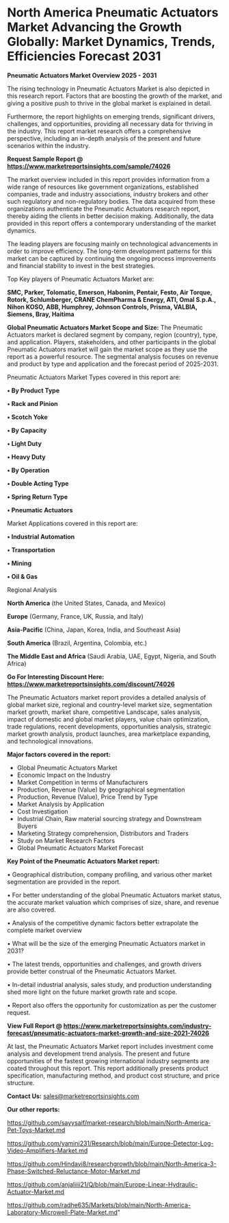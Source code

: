 # North America Pneumatic Actuators Market Advancing the Growth Globally: Market Dynamics, Trends, Efficiencies Forecast 2031

<Strong> Pneumatic Actuators Market Overview 2025 - 2031</strong>

The rising technology in Pneumatic Actuators Market is also depicted in this research report. Factors that are boosting the growth of the market, and giving a positive push to thrive in the global market is explained in detail.

Furthermore, the report highlights on emerging trends, significant drivers, challenges, and opportunities, providing all necessary data for thriving in the industry. This report market research offers a comprehensive perspective, including an in-depth analysis of the present and future scenarios within the industry.

<strong>Request Sample Report @ <a href=https://www.marketreportsinsights.com/sample/74026>https://www.marketreportsinsights.com/sample/74026</a></strong>

The market overview included in this report provides information from a wide range of resources like government organizations, established companies, trade and industry associations, industry brokers and other such regulatory and non-regulatory bodies. The data acquired from these organizations authenticate the Pneumatic Actuators research report, thereby aiding the clients in better decision making. Additionally, the data provided in this report offers a contemporary understanding of the market dynamics.

The leading players are focusing mainly on technological advancements in order to improve efficiency. The long-term development patterns for this market can be captured by continuing the ongoing process improvements and financial stability to invest in the best strategies.

Top Key players of Pneumatic Actuators Market are:

<strong>SMC, Parker, Tolomatic, Emerson, Habonim, Pentair, Festo, Air Torque, Rotork, Schlumberger, CRANE ChemPharma & Energy, ATI, Omal S.p.A., Nihon KOSO, ABB, Humphrey, Johnson Controls, Prisma, VALBIA, Siemens, Bray, Haitima</strong>

<strong><b>Global Pneumatic Actuators Market Scope and Size:</b></strong>
The Pneumatic Actuators market is declared segment by company, region (country), type, and application. Players, stakeholders, and other participants in the global Pneumatic Actuators market will gain the market scope as they use the report as a powerful resource. The segmental analysis focuses on revenue and product by type and application and the forecast period of 2025-2031.

Pneumatic Actuators Market Types covered in this report are:

<strong>• By Product Type

• Rack and Pinion

• Scotch Yoke

• By Capacity

• Light Duty

• Heavy Duty

• By Operation

• Double Acting Type

• Spring Return Type

• Pneumatic Actuators</strong>

Market Applications covered in this report are:

<strong>• Industrial Automation

• Transportation

• Mining

• Oil & Gas</strong> 

Regional Analysis

<strong>North America</strong> (the United States, Canada, and Mexico)

<strong>Europe</strong> (Germany, France, UK, Russia, and Italy)

<strong>Asia-Pacific</strong> (China, Japan, Korea, India, and Southeast Asia)

<strong>South America</strong> (Brazil, Argentina, Colombia, etc.)

<strong>The Middle East and Africa</strong> (Saudi Arabia, UAE, Egypt, Nigeria, and South Africa)

<strong>Go For Interesting Discount Here: <a href=https://www.marketreportsinsights.com/discount/74026>https://www.marketreportsinsights.com/discount/74026</a></strong>

The Pneumatic Actuators market report provides a detailed analysis of global market size, regional and country-level market size, segmentation market growth, market share, competitive Landscape, sales analysis, impact of domestic and global market players, value chain optimization, trade regulations, recent developments, opportunities analysis, strategic market growth analysis, product launches, area marketplace expanding, and technological innovations.

<strong><b>Major factors covered in the report:</b></strong>
<ul>
  <li>Global Pneumatic Actuators Market </li>
  <li>Economic Impact on the Industry</li>
  <li>Market Competition in terms of Manufacturers</li>
  <li>Production, Revenue (Value) by geographical segmentation</li>
  <li>Production, Revenue (Value), Price Trend by Type</li>
  <li>Market Analysis by Application</li>
  <li>Cost Investigation</li>
  <li>Industrial Chain, Raw material sourcing strategy and Downstream Buyers</li>
  <li>Marketing Strategy comprehension, Distributors and Traders</li>
  <li>Study on Market Research Factors</li>
  <li>Global Pneumatic Actuators Market Forecast</li>
</ul>

<strong><b>Key Point of the Pneumatic Actuators Market report:</b></strong>

• Geographical distribution, company profiling, and various other market segmentation are provided in the report.

• For better understanding of the global Pneumatic Actuators market status, the accurate market valuation which comprises of size, share, and revenue are also covered.

• Analysis of the competitive dynamic factors better extrapolate the complete market overview

• What will be the size of the emerging Pneumatic Actuators market in 2031?

• The latest trends, opportunities and challenges, and growth drivers provide better construal of the Pneumatic Actuators Market.

• In-detail industrial analysis, sales study, and production understanding shed more light on the future market growth rate and scope.

• Report also offers the opportunity for customization as per the customer request.

<strong><b>View Full Report @ <a href=https://www.marketreportsinsights.com/industry-forecast/pneumatic-actuators-market-growth-and-size-2021-74026>https://www.marketreportsinsights.com/industry-forecast/pneumatic-actuators-market-growth-and-size-2021-74026</a></b></strong>


At last, the Pneumatic Actuators Market report includes investment come analysis and development trend analysis. The present and future opportunities of the fastest growing international industry segments are coated throughout this report. This report additionally presents product specification, manufacturing method, and product cost structure, and price structure.

<strong>Contact Us:</strong>
sales@marketreportsinsights.com

<strong>Our other reports:</strong>

<a href=https://github.com/sayysaif/market-research/blob/main/North-America-Pet-Toys-Market.md>https://github.com/sayysaif/market-research/blob/main/North-America-Pet-Toys-Market.md</a>

<a href=https://github.com/yamini231/Research/blob/main/Europe-Detector-Log-Video-Amplifiers-Market.md>https://github.com/yamini231/Research/blob/main/Europe-Detector-Log-Video-Amplifiers-Market.md</a>

<a href=https://github.com/Hindavi8/researchgrowth/blob/main/North-America-3-Phase-Switched-Reluctance-Motor-Market.md>https://github.com/Hindavi8/researchgrowth/blob/main/North-America-3-Phase-Switched-Reluctance-Motor-Market.md</a>

<a href=https://github.com/anjaliiii21/Q/blob/main/Europe-Linear-Hydraulic-Actuator-Market.md>https://github.com/anjaliiii21/Q/blob/main/Europe-Linear-Hydraulic-Actuator-Market.md</a>

<a href=https://github.com/radhe635/Markets/blob/main/North-America-Laboratory-Microwell-Plate-Market.md>https://github.com/radhe635/Markets/blob/main/North-America-Laboratory-Microwell-Plate-Market.md</a>"
